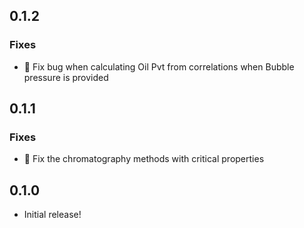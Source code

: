 ## 0.1.2

### Fixes
* 👷 Fix bug when calculating Oil Pvt from correlations when Bubble pressure is provided


## 0.1.1

### Fixes
* 👷 Fix the chromatography methods with critical properties

## 0.1.0

* Initial release!